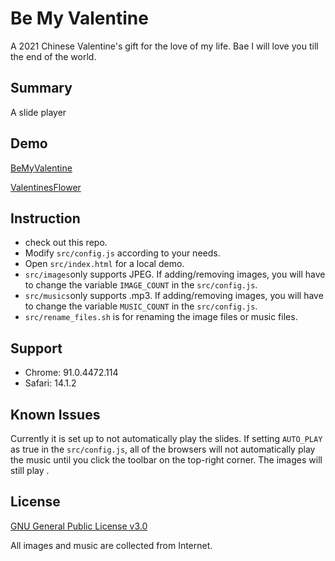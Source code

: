 # Be My Valentine

A 2021 Chinese Valentine's gift for the love of my life. Bae I will love you till the end of the world.

## Summary

A slide player

## Demo

[BeMyValentine](https://jinczhg.github.io/Be-My-Valentine/src/index.html)

[ValentinesFlower](https://jinczhg.github.io/Be-My-Valentine/src/ValentinesFlower.html)

## Instruction

- check out this repo.
- Modify `src/config.js` according to your needs.
- Open `src/index.html` for a local demo.
- `src/images`only supports JPEG. If adding/removing images, you will have to change the variable `IMAGE_COUNT` in the `src/config.js`.
- `src/musics`only supports .mp3. If adding/removing images, you will have to change the variable `MUSIC_COUNT` in the `src/config.js`.
- `src/rename_files.sh` is for renaming the image files or music files.

## Support

- Chrome: 91.0.4472.114
- Safari: 14.1.2


## Known Issues

Currently it is set up to not automatically play the slides. If setting `AUTO_PLAY` as true in the `src/config.js`, all of the browsers will not automatically play the music until you click the toolbar on the top-right corner. The images will still play .


## License

[GNU General Public License v3.0](http://www.gnu.org/licenses/gpl.html)

All images and music are collected from Internet.
